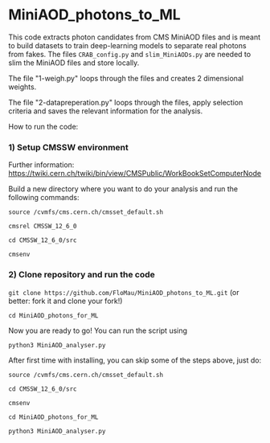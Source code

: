 # MiniAOD_photons_to_ML

This code extracts photon candidates from CMS MiniAOD files and is meant to build datasets to train deep-learning models to separate real photons from fakes.
The files `CRAB_config.py` and `slim_MiniAODs.py` are needed to slim the MiniAOD files and store locally.

The file "1-weigh.py" loops through the files and creates 2 dimensional weights. 

The file "2-datapreperation.py" loops through the files, apply selection criteria and saves the relevant information for the analysis. 














How to run the code: 

### 1) Setup CMSSW environment 
Further information: https://twiki.cern.ch/twiki/bin/view/CMSPublic/WorkBookSetComputerNode

Build a new directory where you want to do your analysis and run the following commands: 

`source /cvmfs/cms.cern.ch/cmsset_default.sh`

`cmsrel CMSSW_12_6_0`

`cd CMSSW_12_6_0/src`

`cmsenv`

### 2) Clone repository and run the code
`git clone https://github.com/FloMau/MiniAOD_photons_to_ML.git` (or better: fork it and clone your fork!)

`cd MiniAOD_photons_for_ML`

Now you are ready to go! You can run the script using

`python3 MiniAOD_analyser.py`

After first time with installing, you can skip some of the steps above, just do:

`source /cvmfs/cms.cern.ch/cmsset_default.sh`

`cd CMSSW_12_6_0/src` 

`cmsenv`

`cd MiniAOD_photons_for_ML`

`python3 MiniAOD_analyser.py`
